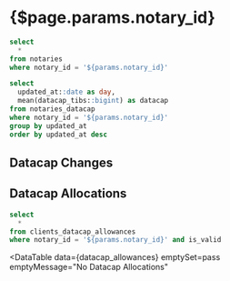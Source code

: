 # {$page.params.notary_id}


```sql filtered_notary_info
select
  *
from notaries
where notary_id = '${params.notary_id}'
```

<BigValue
  data={filtered_notary_info}
  value=notary_name
  title="Name"
/>

<BigValue
  data={filtered_notary_info}
  value=notary_organization_name
  title="Organization"
/>

<BigValue
  data={filtered_notary_info}
  value=initial_allowance_tibs
  title="Initial Allowance (TiBs)"
/>

<BigValue
  data={filtered_notary_info}
  value=current_allowance_tibs
  title="Current Allowance (TiBs)"
/>

<BigValue
  data={filtered_notary_info}
  value=is_multisig
  title="Is Multisig?"
/>

<BigValue
  data={filtered_notary_info}
  value=verified_clients_count
  title="Verified Clients"
/>

```sql datacap_balance_history
select
  updated_at::date as day,
  mean(datacap_tibs::bigint) as datacap
from notaries_datacap
where notary_id = '${params.notary_id}'
group by updated_at
order by updated_at desc
```

## Datacap Changes

<AreaChart
  data={datacap_balance_history}
  x=day
  y=datacap
  step=true
  emptySet=pass
/>

## Datacap Allocations

```sql datacap_allowances
select
  *
from clients_datacap_allowances
where notary_id = '${params.notary_id}' and is_valid
```

<DataTable
  data={datacap_allowances}
  emptySet=pass
  emptyMessage="No Datacap Allocations"
>
  <Column id=height_at/>
  <Column id=client_id/>
  <Column id=message_cid/>
  <Column id=allowance_tibs/>
  <Column id=audit_trail/>
  <Column id=is_data_public/>
  <Column id=is_from_autoverifier/>
</DataTable>


<Histogram
  data={datacap_allowances}
  x=allowance_tibs
  xAxisTitle="Datacap Allocation Size"
  emptySet=pass
  title="Datacap Allocation Size Distribution"
  emptyMessage="No Datacap Allocations"
/>
